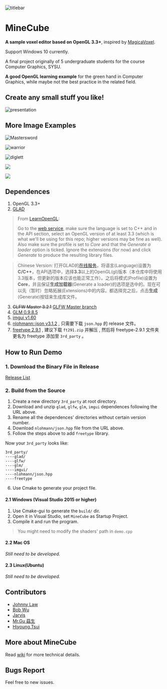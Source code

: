 ![titlebar](./docs/imgs/titlebar.jpg)

# MineCube

**A sample voxel editor based on OpenGL 3.3+**, inspired by [MagicaVoxel](https://ephtracy.github.io/).

Support Windows 10 currently.

A final project originally of 5 undergraduate students for the course Computer Graphics, SYSU.

**A good OpenGL learning example** for the green hand in Computer Graphics, while maybe not the best practice in the related field.

## Create any small stuff you like!

![presentation](./docs/imgs/demo.gif)

## More Image Examples

![Mastersword](./docs/imgs/example/Mastersword.jpg)


![warrior](./docs/imgs/example/Warrior.jpg)

![diglett](./docs/imgs/example/Diglett.jpg)

![](./docs/imgs/example/YellowDuck.jpg)

![](./docs/imgs/example/Dinosaur.jpg)

## Dependences

1. OpenGL 3.3+
2. [GLAD](https://github.com/Dav1dde/glad)


> From [LearnOpenGL](https://learnopengl.com/Getting-started/Creating-a-window):
>
> Go to the [web service](http://glad.dav1d.de/), make sure the language is set to C++ and in the API section, select an OpenGL version of at least 3.3 (which is what we'll be using for this repo; higher versions may be fine as well). Also make sure the profile is set to *Core* and that the *Generate a loader* option is ticked. Ignore the extensions (for now) and click *Generate* to produce the resulting library files.

> Chinese Version: 打开GLAD的[在线服务](http://glad.dav1d.de/)，将语言(Language)设置为**C/C++**，在API选项中，选择**3.3**以上的OpenGL(gl)版本（本仓库中将使用3.3版本，但更新的版本应该也能正常工作）。之后将模式(Profile)设置为**Core**，并且保证**生成加载器**(Generate a loader)的选项是选中的。现在可以先（暂时）忽略拓展(Extensions)中的内容。都选择完之后，点击**生成**(Generate)按钮来生成库文件。

3. ~~GLFW Master 3.2.1~~ [GLFW Master branch](https://github.com/glfw/glfw)
4. [GLM 0.9.8.5](https://github.com/g-truc/glm/releases/tag/0.9.8.5)
5. [imgui v1.60](https://github.com/ocornut/imgui/releases/tag/v1.60)
6. [nlohmann::json v3.1.2](https://github.com/nlohmann/json/releases/tag/v3.1.2) , 只需要下载 `json.hpp` 的 release 文件。
7. [freetype 2.9.1](https://download.savannah.gnu.org/releases/freetype/) , 建议下载 `ft291.zip` 并解压 , 然后将 freetype-2.9.1 文件夹更名为 freetype 添加至 `3rd_party` 。

## How to Run Demo 

### 1. Download the Binary File in Release

[Release List](https://github.com/longjj/MineCube/releases)

### 2. Build from the Source

1. Create a new directory  `3rd_party` at root directory.
2. Download and unzip `glad`, `glfw`, `glm`, `imgui` dependences  following the URL above. 
3. Rename all the dependences' directories without certain version number.
4. Download `nlohmann/json.hpp` file from the URL above.
5. Follow the steps above to add `freetype` library.

Now your `3rd_party` looks like:

```
3rd_party/
----glad/
----glfw/
----glm/
----imgui/
----nlohmann/json.hpp
----freetype
```

6. Use Cmake to generate your project file.

#### 2.1 Windows (Visual Studio 2015 or higher)

1. Use Cmake-gui to generate the `build/` dir.
2. Open it in Visual Studio, set `MineCube` as Startup Project.
3. Compile it and run the program.

> You might need to modify the shaders' path in `demo.cpp`

#### 2.2 Mac OS

*Still need to be developed.*

#### 2.3 Linux(Ubuntu)

*Still need to be developed.*

## Contributors

- [Johnny Law](https://longjj.com/)
- [Bob Wu](https://github.com/Bowenwu1)
- [Jarvis](https://github.com/Ace-0)
- [Mr.Gu 菇生](https://github.com/mgsweet)
- [Hiyoung.Tsui](https://github.com/15331335)

## More about MineCube

Read [wiki](https://github.com/longjj/MineCube/wiki) for more technical details.

## Bugs Report

Feel free to new issues. 
